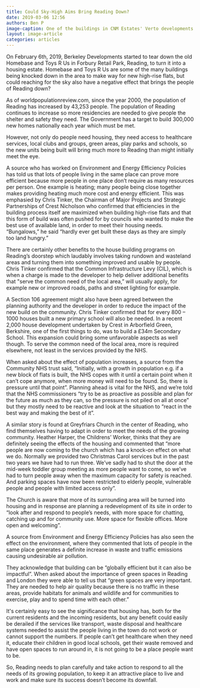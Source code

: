 ```yaml
---
title: Could Sky-High Aims Bring Reading Down?
date: 2019-03-06 12:56
authors: Ben P
image-caption: One of the buildings in CNM Estates' Verto developments | &copy; Reading School
layout: image-article
categories: articles
---
```


On February 6th, 2019, Berkeley Developments started to tear down the old Homebase and Toys R Us in Forbury Retail Park, Reading, to turn it into a housing estate. Homebase and Toys R Us are some of the many buildings being knocked down in the area to make way for new high-rise flats, but could reaching for the sky also have a negative effect that brings the people of Reading down?  

As of worldpopulationreview.com, since the year 2000, the population of Reading has increased by 43,253 people. The population of Reading continues to increase so more residencies are needed to give people the shelter and safety they need. The Government has a target to build 300,000 new homes nationally each year which must be met.

However, not only do people need housing, they need access to healthcare services, local clubs and groups, green areas, play parks and schools, so the new units being built will bring much more to Reading than might initially meet the eye.

A source who has worked on Environment and Energy Efficiency Policies has told us that lots of people living in the same place can prove more efficient because more people in one place don’t require as many resources per person. One example is heating; many people being close together makes providing heating much more cost and energy efficient. This was emphasied by Chris Tinker, the Chairman of Major Projects and Strategic Partnerships of Crest Nicholson who confirmed that efficiencies in the building process itself are maximized when building high-rise flats and that this form of build was often pushed for by councils who wanted to make the best use of available land, in order to meet their housing needs. “Bungalows,” he said “hardly ever get built these days as they are simply too land hungry.”

There are certainly other benefits to the house building programs on Reading’s doorstep which laudably involves taking rundown and wasteland areas and turning them into something improved and usable by people. Chris Tinker confirmed that the Common Infrastructure Levy (CIL), which is when a charge is made to the developer to help deliver additional benefits that "serve the common need of the local area,” will usually apply, for example new or improved roads, paths and street lighting for example.

A Section 106 agreement might also have been agreed between the planning authority and the developer in order to reduce the impact of the new build on the community. Chris Tinker confirmed that for every 800 – 1000 houses built a new primary school will also be needed. In a recent 2,000 house development undertaken by Crest in Arborfield Green, Berkshire, one of the first things to do, was to build a £34m Secondary School. This expansion could bring some unfavorable aspects as well though. To serve the common need of the local area, more is required elsewhere, not least in the services provided by the NHS.

When asked about the effect of population increases, a source from the Community NHS trust said, “Initially, with a growth in population e.g. if a new block of flats is built, the NHS copes with it until a certain point when it can’t cope anymore, when more money will need to be found. So, there is pressure until that point”. Planning ahead is vital for the NHS, and we’re told that the NHS commissioners “try to be as proactive as possible and plan for the future as much as they can, so the pressure is not piled on all at once” but they mostly need to be reactive and look at the situation to “react in the best way and making the best of it”.

A similar story is found at Greyfriars Church in the center of Reading, who find themselves having to adapt in order to meet the needs of the growing community. Heather Harper, the Childrens’ Worker, thinks that they are definitely seeing the effects of the housing and commented that “more people are now coming to the church which has a knock-on effect on what we do. Normally we provided two Christmas Carol services but in the past two years we have had to run three. We’ve sadly had to shut the door at the mid-week toddler group meeting as more people want to come, so we’ve had to turn people away when the maximum capacity for safety is reached. And parking spaces have now been restricted to elderly people, vulnerable people and people with limited access only”.

The Church is aware that more of its surrounding area will be turned into housing and in response are planning a redevelopment of its site in order to “look after and respond to people’s needs, with more space for chatting, catching up and for community use. More space for flexible offices. More open and welcoming”.

A source from Environment and Energy Efficiency Policies has also seen the effect on the environment, where they commented that lots of people in the same place generates a definite increase in waste and traffic emissions causing undesirable air pollution.

They acknowledge that building can be “globally efficient but it can also be impactful”. When asked about the importance of green spaces in Reading and London they were able to tell us that “green spaces are very important. They are needed to help air quality because there is no traffic in these areas, provide habitats for animals and wildlife and for communities to exercise, play and to spend time with each other.”

It's certainly easy to see the significance that housing has, both for the current residents and the incoming residents, but any benefit could easily be derailed if the services like transport, waste disposal and healthcare systems needed to assist the people living in the town do not work or cannot support the numbers. If people can’t get healthcare when they need it, educate their children in good local schools, get their waste removed and have open spaces to run around in, it is not going to be a place people want to be.

So, Reading needs to plan carefully and take action to respond to all the needs of its growing population, to keep it an attractive place to live and work and make sure its success doesn’t become its downfall.
